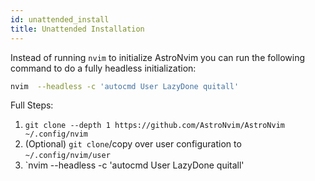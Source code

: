 ```yaml
---
id: unattended_install
title: Unattended Installation
---
```


Instead of running `nvim` to initialize AstroNvim you can run the
following command to do a fully headless initialization:

```sh
nvim  --headless -c 'autocmd User LazyDone quitall'
```

Full Steps:

1. `git clone --depth 1 https://github.com/AstroNvim/AstroNvim ~/.config/nvim`
2. (Optional) `git clone`/copy over user configuration to `~/.config/nvim/user`
3. `nvim --headless -c 'autocmd User LazyDone quitall'
